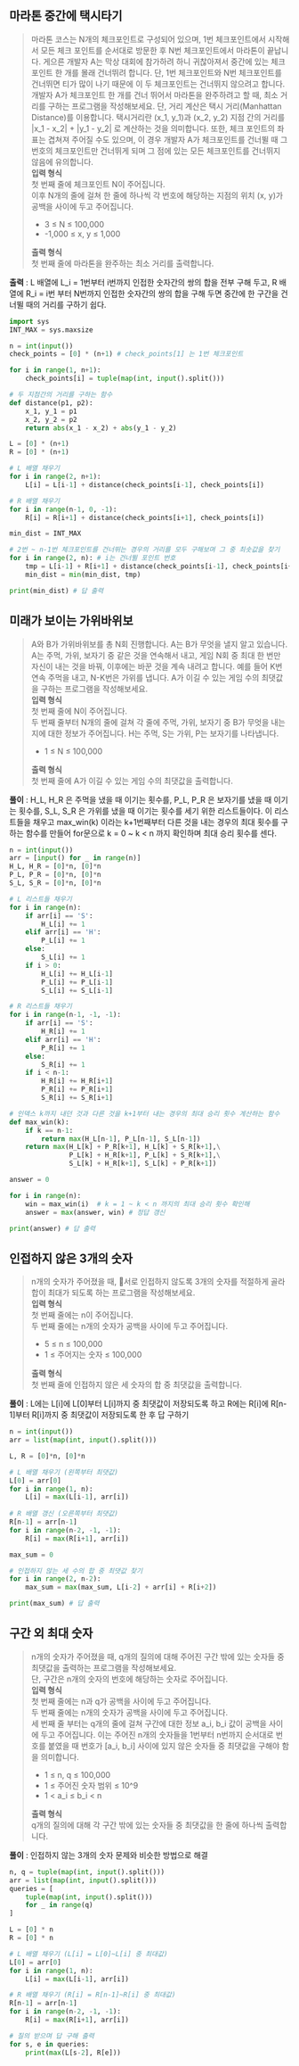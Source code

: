 ## 마라톤 중간에 택시타기
>마라톤 코스는 N개의 체크포인트로 구성되어 있으며, 1번 체크포인트에서 시작해서 모든 체크 포인트를 순서대로 방문한 후 N번 체크포인트에서 마라톤이 끝납니다. 게으른 개발자 A는 막상 대회에 참가하려 하니 귀찮아져서 중간에 있는 체크포인트 한 개를 몰래 건너뛰려 합니다. 단, 1번 체크포인트와 N번 체크포인트를 건너뛰면 티가 많이 나기 때문에 이 두 체크포인트는 건너뛰지 않으려고 합니다. 개발자 A가 체크포인트 한 개를 건너 뛰어서 마라톤을 완주하려고 할 때, 최소 거리를 구하는 프로그램을 작성해보세요. 단, 거리 계산은 택시 거리(Manhattan Distance)를 이용합니다. 택시거리란 (x_1, y_1)과 (x_2, y_2) 지점 간의 거리를 |x_1 - x_2| + |y_1 - y_2| 로 계산하는 것을 의미합니다. 또한, 체크 포인트의 좌표는 겹쳐져 주어질 수도 있으며, 이 경우 개발자 A가 체크포인트를 건너뛸 때 그 번호의 체크포인트만 건너뛰게 되며 그 점에 있는 모든 체크포인트를 건너뛰지 않음에 유의합니다.     
>**입력 형식**    
>첫 번째 줄에 체크포인트 N이 주어집니다.    
>이후 N개의 줄에 걸쳐 한 줄에 하나씩 각 번호에 해당하는 지점의 위치 (x, y)가 공백을 사이에 두고 주어집니다.    
>* 3 ≤ N ≤ 100,000
>* -1,000 ≤ x, y ≤ 1,000
>
>**출력 형식**    
>첫 번째 줄에 마라톤을 완주하는 최소 거리를 출력합니다.

**출력** : L 배열에 L_i = 1번부터 i번까지 인접한 숫자간의 쌍의 합을 전부 구해 두고, R 배열에 R_i = i번 부터 N번까지 인접한 숫자간의 쌍의 합을 구해 두면 
중간에 한 구간을 건너뛸 때의 거리를 구하기 쉽다. 

```python
import sys
INT_MAX = sys.maxsize

n = int(input())
check_points = [0] * (n+1) # check_points[1] 는 1번 체크포인트

for i in range(1, n+1):
    check_points[i] = tuple(map(int, input().split()))

# 두 지점간의 거리를 구하는 함수
def distance(p1, p2):
    x_1, y_1 = p1
    x_2, y_2 = p2
    return abs(x_1 - x_2) + abs(y_1 - y_2)

L = [0] * (n+1)
R = [0] * (n+1)

# L 배열 채우기
for i in range(2, n+1):
    L[i] = L[i-1] + distance(check_points[i-1], check_points[i])

# R 배열 채우기
for i in range(n-1, 0, -1):
    R[i] = R[i+1] + distance(check_points[i+1], check_points[i])

min_dist = INT_MAX

# 2번 ~ n-1번 체크포인트를 건너뛰는 경우의 거리를 모두 구해보며 그 중 최솟값을 찾기
for i in range(2, n): # i는 건너뛸 포인트 번호
    tmp = L[i-1] + R[i+1] + distance(check_points[i-1], check_points[i+1])
    min_dist = min(min_dist, tmp)

print(min_dist) # 답 출력
```

## 미래가 보이는 가위바위보
>A와 B가 가위바위보를 총 N회 진행합니다. A는 B가 무엇을 낼지 알고 있습니다. A는 주먹, 가위, 보자기 중 같은 것을 연속해서 내고, 게임 N회 중 최대 한 번만 자신이 내는 것을 바꿔, 이후에는 바꾼 것을 계속 내려고 합니다. 예를 들어 K번 연속 주먹을 내고, N-K번은 가위를 냅니다. A가 이길 수 있는 게임 수의 최댓값을 구하는 프로그램을 작성해보세요.    
>**입력 형식**    
>첫 번째 줄에 N이 주어집니다.    
>두 번째 줄부터 N개의 줄에 걸쳐 각 줄에 주먹, 가위, 보자기 중 B가 무엇을 내는지에 대한 정보가 주어집니다. H는 주먹, S는 가위, P는 보자기를 나타냅니다.    
>* 1 ≤ N ≤ 100,000
>
>**출력 형식**    
>첫 번째 줄에 A가 이길 수 있는 게임 수의 최댓값을 출력합니다.

**풀이** : H_L, H_R 은 주먹을 냈을 때 이기는 횟수를, P_L, P_R 은 보자기를 냈을 때 이기는 횟수를, S_L, S_R 은 가위를 냈을 때 이기는 횟수를 세기 위한 리스트들이다. 
이 리스트들을 채우고 max_win(k) 이라는 k+1번째부터 다른 것을 내는 경우의 최대 횟수를 구하는 함수를 만들어 for문으로 k = 0 ~ k < n 까지 확인하며 최대 승리 횟수를 센다.

```python
n = int(input())
arr = [input() for _ in range(n)]
H_L, H_R = [0]*n, [0]*n
P_L, P_R = [0]*n, [0]*n
S_L, S_R = [0]*n, [0]*n

# L 리스트들 채우기
for i in range(n):
    if arr[i] == 'S':
        H_L[i] += 1
    elif arr[i] == 'H':
        P_L[i] += 1
    else:
        S_L[i] += 1
    if i > 0:
        H_L[i] += H_L[i-1]
        P_L[i] += P_L[i-1]
        S_L[i] += S_L[i-1]

# R 리스트들 채우기
for i in range(n-1, -1, -1):
    if arr[i] == 'S':
        H_R[i] += 1
    elif arr[i] == 'H':
        P_R[i] += 1
    else:
        S_R[i] += 1
    if i < n-1:
        H_R[i] += H_R[i+1]
        P_R[i] += P_R[i+1]
        S_R[i] += S_R[i+1]

# 인덱스 k까지 내던 것과 다른 것을 k+1부터 내는 경우의 최대 승리 횟수 계산하는 함수
def max_win(k):
    if k == n-1:
        return max(H_L[n-1], P_L[n-1], S_L[n-1])
    return max(H_L[k] + P_R[k+1], H_L[k] + S_R[k+1],\
               P_L[k] + H_R[k+1], P_L[k] + S_R[k+1],\
               S_L[k] + H_R[k+1], S_L[k] + P_R[k+1])

answer = 0

for i in range(n):
    win = max_win(i)  # k = 1 ~ k < n 까지의 최대 승리 횟수 확인해 
    answer = max(answer, win) # 정답 갱신

print(answer) # 답 출력
```

## 인접하지 않은 3개의 숫자
>n개의 숫자가 주어졌을 때, 서로 인접하지 않도록 3개의 숫자를 적절하게 골라 합이 최대가 되도록 하는 프로그램을 작성해보세요.    
>**입력 형식**    
>첫 번째 줄에는 n이 주어집니다.    
>두 번째 줄에는 n개의 숫자가 공백을 사이에 두고 주어집니다.    
>* 5 ≤ n ≤ 100,000
>* 1 ≤ 주어지는 숫자 ≤ 100,000
>
>**출력 형식**    
>첫 번째 줄에 인접하지 않은 세 숫자의 합 중 최댓값을 출력합니다.

**풀이** : L에는 L[i]에 L[0]부터 L[i]까지 중 최댓값이 저장되도록 하고 R에는 R[i]에 R[n-1]부터 R[i]까지 중 최댓값이 저장되도록 한 후 답 구하기

```python
n = int(input())
arr = list(map(int, input().split()))

L, R = [0]*n, [0]*n

# L 배열 채우기 (왼쪽부터 최댓값)
L[0] = arr[0]
for i in range(1, n):
    L[i] = max(L[i-1], arr[i])
    
# R 배열 갱신 (오른쪽부터 최댓값)
R[n-1] = arr[n-1]
for i in range(n-2, -1, -1):
    R[i] = max(R[i+1], arr[i])

max_sum = 0

# 인접하지 않는 세 수의 합 중 최댓값 찾기
for i in range(2, n-2):
    max_sum = max(max_sum, L[i-2] + arr[i] + R[i+2])

print(max_sum) # 답 출력
```

## 구간 외 최대 숫자
>n개의 숫자가 주어졌을 때, q개의 질의에 대해 주어진 구간 밖에 있는 숫자들 중 최댓값을 출력하는 프로그램을 작성해보세요.    
>단, 구간은 n개의 숫자의 번호에 해당하는 숫자로 주어집니다.    
>**입력 형식**    
>첫 번째 줄에는 n과 q가 공백을 사이에 두고 주어집니다.    
>두 번째 줄에는 n개의 숫자가 공백을 사이에 두고 주어집니다.    
>세 번째 줄 부터는 q개의 줄에 걸쳐 구간에 대한 정보 a_i, b_i 값이 공백을 사이에 두고 주어집니다. 이는 주어진 n개의 숫자들을 1번부터 n번까지 순서대로 번호를 붙였을 때 번호가 [a_i, b_i] 사이에 있지 않은 숫자들 중 최댓값을 구해야 함을 의미합니다.  
>* 1 ≤ n, q ≤ 100,000
>* 1 ≤ 주어진 숫자 범위 ≤ 10^9
>* 1 < a_i ≤ b_i < n
>
>**출력 형식**    
>q개의 질의에 대해 각 구간 밖에 있는 숫자들 중 최댓값을 한 줄에 하나씩 출력합니다.

**풀이** : 인접하지 않는 3개의 숫자 문제와 비슷한 방법으로 해결

```python
n, q = tuple(map(int, input().split()))
arr = list(map(int, input().split()))
queries = [
    tuple(map(int, input().split()))
    for _ in range(q)
]

L = [0] * n
R = [0] * n

# L 배열 채우기 (L[i] = L[0]~L[i] 중 최대값)
L[0] = arr[0]
for i in range(1, n):
    L[i] = max(L[i-1], arr[i])

# R 배열 채우기 (R[i] = R[n-1]~R[i] 중 최대값)
R[n-1] = arr[n-1]
for i in range(n-2, -1, -1):
    R[i] = max(R[i+1], arr[i])

# 질의 받으며 답 구해 출력
for s, e in queries:
    print(max(L[s-2], R[e]))
```
